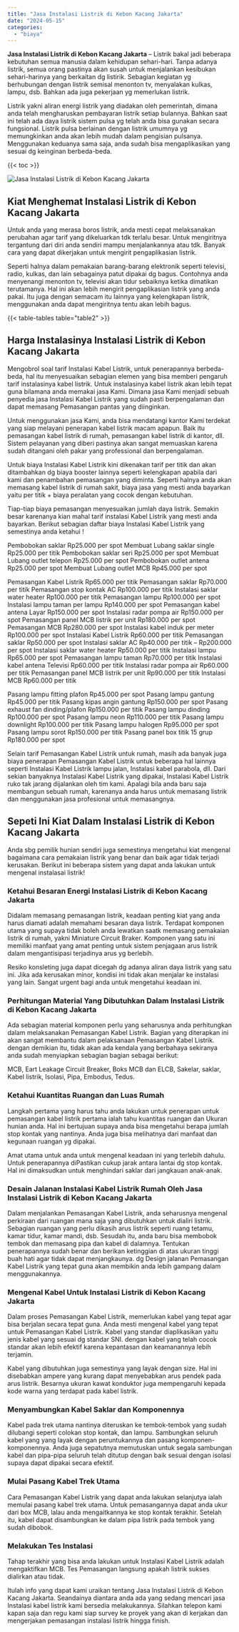 ```yaml
---
title: "Jasa Instalasi Listrik di Kebon Kacang Jakarta"
date: "2024-05-15"
categories: 
  - "biaya"
---
```


**Jasa Instalasi Listrik di Kebon Kacang Jakarta** – Listrik bakal jadi beberapa kebutuhan semua manusia dalam kehidupan sehari-hari. Tanpa adanya listrik, semua orang pastinya akan susah untuk menjalankan kesibukan sehari-harinya yang berkaitan dg listirik. Sebagian kegiatan yg berhubungan dengan listrik semisal menonton tv, menyalakan kulkas, lampu, dsb. Bahkan ada juga pekerjaan yg memerlukan listrik.

Listrik yakni aliran energi listrik yang diadakan oleh pemerintah, dimana anda telah mengharuskan pembayaran listrik setiap bulannya. Bahkan saat ini telah ada daya listrik sistem pulsa yg telah anda bisa gunakan secara fungsional. Listrik pulsa berlainan dengan listrik umumnya yg memungkinkan anda akan lebih mudah dalam pengisian pulsanya. Menggunakan keduanya sama saja, anda sudah bisa mengaplikasikan yang sesuai dg keinginan berbeda-beda.

{{< toc >}}

![Jasa Instalasi Listrik di Kebon Kacang Jakarta](/images/instalasi-listrik-murah20.png)

## Kiat Menghemat Instalasi Listrik di Kebon Kacang Jakarta

Untuk anda yang merasa boros listrik, anda mesti cepat melaksanakan perubahan agar tarif yang dikeluarkan tdk terlalu besar. Untuk mengiritnya tergantung dari diri anda sendiri mampu menjalankannya atau tdk. Banyak cara yang dapat dikerjakan untuk mengirit pengaplikasian listrik.

Seperti halnya dalam pemakaian barang-barang elektronik seperti televisi, radio, kulkas, dan lain sebagainya patut dipakai dg bagus. Contohnya anda menyenangi menonton tv, televisi akan tidur sebaiknya ketika dimatikan terutamanya. Hal ini akan lebih mengirit pengaplikasian listrik yang anda pakai. Itu juga dengan semacam itu lainnya yang kelengkapan listrik, menggunakan anda dapat mengiritnya tentu akan lebih bagus.

{{< table-tables table="table2" >}}

## Harga Instalasinya Instalasi Listrik di Kebon Kacang Jakarta

Mengobrol soal tarif Instalasi Kabel Listrik, untuk penerapannya berbeda-beda, hal itu menyesuaikan sebagian elemen yang bisa memberi pengaruh tarif instalasinya kabel listrik. Untuk instalasinya kabel listrik akan lebih tepat guna bilamana anda memakai jasa Kami. Dimana jasa Kami menjadi sebuah penyedia jasa Instalasi Kabel Listrik yang sudah pasti berpengalaman dan dapat memasang Pemasangan pantas yang diinginkan.

Untuk menggunakan jasa Kami, anda bisa mendatangi kantor Kami terdekat yang siap melayani penerapan kabel listrik macam apapun. Baik itu pemasangan kabel listrik di rumah, pemasangan kabel listrik di kantor, dll. Sistem pelayanan yang diberi pastinya akan sangat memuaskan karena sudah ditangani oleh pakar yang professional dan berpengalaman.

Untuk biaya Instalasi Kabel Listrik kini dikenakan tarif per titik dan akan ditambahkan dg biaya booster lainnya seperti kelengkapan apabila dari kami dan penambahan pemasangan yang diminta. Seperti halnya anda akan memasang kabel listrik di rumah sakit, biaya jasa yang mesti anda bayarkan yaitu per titik + biaya peralatan yang cocok dengan kebutuhan.

Tiap-tiap biaya pemasangan menyesuaikan jumlah daya listrik. Semakin besar karenanya kian mahal tarif instalasi Kabel Listrik yang mesti anda bayarkan. Berikut sebagian daftar biaya Instalasi Kabel Listrik yang semestinya anda ketahui !

Pembobokan saklar Rp25.000 per spot Membuat Lubang saklar single Rp25.000 per titik Pembobokan saklar seri Rp25.000 per spot Membuat Lubang outlet telepon Rp25.000 per spot Pembobokan outlet antena Rp25.000 per spot Membuat Lubang outlet MCB Rp45.000 per spot

Pemasangan Kabel Listrik Rp65.000 per titik Pemasangan saklar Rp70.000 per titik Pemasangan stop kontak AC Rp100.000 per titik Instalasi saklar water heater Rp100.000 per titik Pemasangan lampu Rp100.000 per spot Instalasi lampu taman per lampu Rp140.000 per spot Pemasangan kabel antena Layar Rp150.000 per spot Instalasi radar pompa air Rp150.000 per spot Pemasangan panel MCB listrik per unit Rp180.000 per spot Pemasangan MCB Rp280.000 per spot Instalasi kabel induk per meter Rp100.000 per spot Instalasi Kabel Listrik Rp60.000 per titik Pemasangan saklar Rp50.000 per spot Instalasi saklar AC Rp40.000 per titik – Rp200.000 per spot Instalasi saklar water heater Rp50.000 per titik Instalasi lampu Rp65.000 per spot Pemasangan lampu taman Rp70.000 per titik Instalasi kabel antena Televisi Rp60.000 per titik Instalasi radar pompa air Rp60.000 per titik Pemasangan panel MCB listrik per unit Rp90.000 per titik Instalasi MCB Rp60.000 per titik

Pasang lampu fitting plafon Rp45.000 per spot Pasang lampu gantung Rp45.000 per titik Pasang kipas angin gantung Rp150.000 per spot Pasang exhaust fan dinding/plafon Rp150.000 per titik Pasang lampu dinding Rp100.000 per spot Pasang lampu neon Rp110.000 per titik Pasang lampu downlight Rp100.000 per titik Pasang lampu halogen Rp95.000 per spot Pasang lampu sorot Rp150.000 per titik Pasang panel box titik 15 grup Rp180.000 per spot

Selain tarif Pemasangan Kabel Listrik untuk rumah, masih ada banyak juga biaya penerapan Pemasangan Kabel Listrik untuk beberapa hal lainnya seperti Instalasi Kabel Listrik lampu jalan, Instalasi kabel parabola, dll. Dari sekian banyaknya Instalasi Kabel Listrik yang dipakai, Instalasi Kabel Listrik ruko tak jarang dijalankan oleh tim kami. Apalagi bila anda baru saja membangun sebuah rumah, karenanya anda harus untuk memasang listrik dan menggunakan jasa profesional untuk memasangnya.

## Sepeti Ini Kiat Dalam Instalasi Listrik di Kebon Kacang Jakarta


Anda sbg pemilik hunian sendiri juga semestinya mengetahui kiat mengenal bagaimana cara pemakaian listrik yang benar dan baik agar tidak terjadi kerusakan. Berikut ini beberapa sistem yang dapat anda lakukan untuk mengenal instalasai listrik!

### Ketahui Besaran Energi Instalasi Listrik di Kebon Kacang Jakarta

Didalam memasang pemasangan listrik, keadaan penting kiat yang anda harus diamati adalah memahami besaran daya listrik. Terdapat komponen utama yang supaya tidak boleh anda lewatkan saatk memasang pemakaian listrik di rumah, yakni Miniature Circuit Braker. Komponen yang satu ini memiliki manfaat yang amat penting untuk sistem penjagaan arus listrik dalam mengantisipasi terjadinya arus yg berlebih.

Resiko konsleting juga dapat dicegah dg adanya aliran daya listrik yang satu ini. Jika ada kerusakan minor, kondisi ini tidak akan menjalar ke instalasi yang lain. Sangat urgent bagi anda untuk mengetahui keadaan ini.

### Perhitungan Material Yang Dibutuhkan Dalam Instalasi Listrik di Kebon Kacang Jakarta

Ada sebagian material komponen perlu yang seharusnya anda perhitungkan dalam melaksanakan Pemasangan Kabel Listrik. Bagian yang diterapkan ini akan sangat membantu dalam pelaksanaan Pemasangan Kabel Listrik. dengan demikian itu, tidak akan ada kendala yang berbahaya sekiranya anda sudah menyiapkan sebagian bagian sebagai berikut:

MCB, Eart Leakage Circuit Breaker, Boks MCB dan ELCB, Sakelar, saklar, Kabel listrik, Isolasi, Pipa, Embodus, Tedus.

### Ketahui Kuantitas Ruangan dan Luas Rumah

Langkah pertama yang harus tahu anda lakukan untuk penerapan untuk pemasangan kabel listrik pertama ialah tahu kuantitas ruangan dan Ukuran hunian anda. Hal ini bertujuan supaya anda bisa mengetahui berapa jumlah stop kontak yang nantinya. Anda juga bisa melihatnya dari manfaat dan kegunaan ruangan yg dipakai.

Amat utama untuk anda untuk mengenal keadaan ini yang terlebih dahulu. Untuk penerapannya diPastikan cukup jarak antara lantai dg stop kontak. Hal ini dimaksudkan untuk menghindari saklar dari jangkauan anak-anak.

### Desain Jalanan Instalasi Kabel Listrik Rumah Oleh Jasa Instalasi Listrik di Kebon Kacang Jakarta

Dalam menjalankan Pemasangan Kabel Listrik, anda seharusnya mengenal perkiraan dari ruangan mana saja yang dibutuhkan untuk dialiri listrik. Sebagian ruangan yang perlu dikasih arus listrik seperti ruang tetamu, kamar tidur, kamar mandi, dsb. Sesudah itu, anda baru bisa membobok tembok dan memasang pipa dan kabel di dalamnya. Tentukan penerapannya sudah benar dan berikan ketinggian di atas ukuran tinggi buah hati agar tidak dapat menjangkaunya. dg Design jalanan Pemasangan Kabel Listrik yang tepat guna akan membikin anda lebih gampang dalam menggunakannya.

### Mengenal Kabel Untuk Instalasi Listrik di Kebon Kacang Jakarta

Dalam proses Pemasangan Kabel Listrik, memerlukan kabel yang tepat agar bisa berjalan secara tepat guna. Anda mesti mengenal kabel yang tepat untuk Pemasangan Kabel Listrik. Kabel yang standar diaplikasikan yaitu jenis kabel yang sesuai dg standar SNI. dengan kabel yang telah cocok standar akan lebih efektif karena kepantasan dan keamanannya lebih terjamin.

Kabel yang dibutuhkan juga semestinya yang layak dengan size. Hal ini disebabkan ampere yang kurang dapat menyebabkan arus pendek pada arus listrik. Besarnya ukuran kawat konduktor juga mempengaruhi kepada kode warna yang terdapat pada kabel listrik.

### Menyambungkan Kabel Saklar dan Komponennya

Kabel pada trek utama nantinya diteruskan ke tembok-tembok yang sudah dilubangi seperti colokan stop kontak, dan lampu. Sambungkan seluruh kabel yang yang layak dengan peruntukannya dan pasang komponen-komponennya. Anda juga sepatutnya memutuskan untuk segala sambungan kabel dan pipa-pipa seluruh telah ditutup dengan baik sesuai dengan isolasi supaya dapat dipakai secara efektif.

### Mulai Pasang Kabel Trek Utama

Cara Pemasangan Kabel Listrik yang dapat anda lakukan selanjutya ialah memulai pasang kabel trek utama. Untuk pemasangannya dapat anda ukur dari box MCB, lalau anda mengaitkannya ke stop kontak terakhir. Setelah itu, kabel dapat disambungkan ke dalam pipa listrik pada tembok yang sudah dibobok.

### Melakukan Tes Instalasi

Tahap terakhir yang bisa anda lakukan untuk Instalasi Kabel Listrik adalah mengaktifkan MCB. Tes Pemasangan langsung apakah listrik sukses dialirkan atau tidak.

Itulah info yang dapat kami uraikan tentang Jasa Instalasi Listrik di Kebon Kacang Jakarta. Seandainya diantara anda ada yang sedang mencari jasa Instalasi kabel listrik kami bersedia melakukannya. Silahkan telepon kami kapan saja dan regu kami siap survey ke proyek yang akan di kerjakan dan mengerjakan pemasangan instalasi listrik hingga finish.
